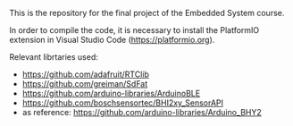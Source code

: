 This is the repository for the final project of the Embedded System course.

In order to compile the code, it is necessary to install the PlatformIO extension in Visual Studio Code (https://platformio.org).

Relevant librtaries used:
  * https://github.com/adafruit/RTClib
  * https://github.com/greiman/SdFat
  * https://github.com/arduino-libraries/ArduinoBLE
  * https://github.com/boschsensortec/BHI2xy_SensorAPI
  * as reference: https://github.com/arduino-libraries/Arduino_BHY2
